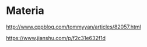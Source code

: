 # Materia
http://www.cppblog.com/tommyyan/articles/82057.html

https://www.jianshu.com/p/f2c31e632f1d


# 
